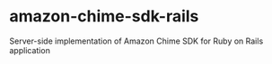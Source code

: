 # amazon-chime-sdk-rails
Server-side implementation of Amazon Chime SDK for Ruby on Rails application
